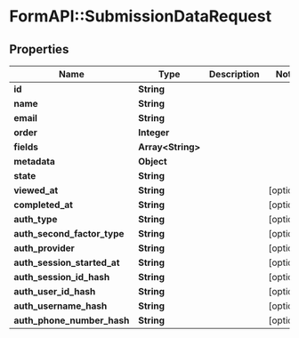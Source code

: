 # FormAPI::SubmissionDataRequest

## Properties
Name | Type | Description | Notes
------------ | ------------- | ------------- | -------------
**id** | **String** |  | 
**name** | **String** |  | 
**email** | **String** |  | 
**order** | **Integer** |  | 
**fields** | **Array&lt;String&gt;** |  | 
**metadata** | **Object** |  | 
**state** | **String** |  | 
**viewed_at** | **String** |  | [optional] 
**completed_at** | **String** |  | [optional] 
**auth_type** | **String** |  | [optional] 
**auth_second_factor_type** | **String** |  | [optional] 
**auth_provider** | **String** |  | [optional] 
**auth_session_started_at** | **String** |  | [optional] 
**auth_session_id_hash** | **String** |  | [optional] 
**auth_user_id_hash** | **String** |  | [optional] 
**auth_username_hash** | **String** |  | [optional] 
**auth_phone_number_hash** | **String** |  | [optional] 


